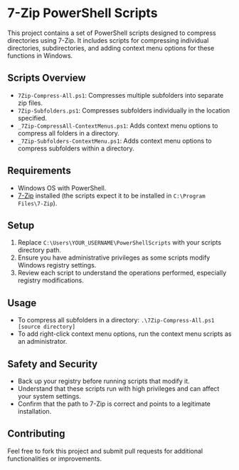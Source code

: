# 7-Zip PowerShell Scripts

This project contains a set of PowerShell scripts designed to compress directories using 7-Zip. It includes scripts for compressing individual directories, subdirectories, and adding context menu options for these functions in Windows.

## Scripts Overview

- `7Zip-Compress-All.ps1`: Compresses multiple subfolders into separate zip files.
- `7Zip-Subfolders.ps1`: Compresses subfolders individually in the location specified.
- `_7Zip-CompressAll-ContextMenus.ps1`: Adds context menu options to compress all folders in a directory.
- `_7Zip-Subfolders-ContextMenu.ps1`: Adds context menu options to compress subfolders within a directory.

## Requirements

- Windows OS with PowerShell.
- [7-Zip](https://www.7-zip.org/download.html) installed (the scripts expect it to be installed in `C:\Program Files\7-Zip`).

## Setup

1. Replace `C:\Users\YOUR_USERNAME\PowerShellScripts` with your scripts directory path.
2. Ensure you have administrative privileges as some scripts modify Windows registry settings.
3. Review each script to understand the operations performed, especially registry modifications.

## Usage

- To compress all subfolders in a directory: `.\7Zip-Compress-All.ps1 [source directory]`
- To add right-click context menu options, run the context menu scripts as an administrator.

## Safety and Security

- Back up your registry before running scripts that modify it.
- Understand that these scripts run with high privileges and can affect your system settings.
- Confirm that the path to 7-Zip is correct and points to a legitimate installation.

## Contributing

Feel free to fork this project and submit pull requests for additional functionalities or improvements.


